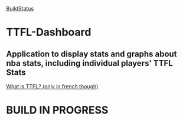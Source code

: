 [BuildStatus](https://travis-ci.com/Bobbyberu/TTFL-Dashboard.svg?branch=develop)

# TTFL-Dashboard

## Application to display stats and graphs about nba stats, including individual players' TTFL Stats

[What is TTFL? (only in french though)](https://trashtalk.co/2016/10/05/la-trashtalk-fantasy-league-pour-les-nuls-cest-quoi-comment-jouer-on-peut-mexpliquer/)

# BUILD IN PROGRESS
